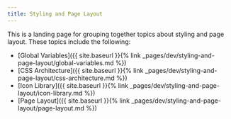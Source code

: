 ```yaml
---
title: Styling and Page Layout
---
```


This is a landing page for grouping together topics about styling and page layout. These topics include the following:

- [Global Variables]({{ site.baseurl }}{% link _pages/dev/styling-and-page-layout/global-variables.md %})
- [CSS Architecture]({{ site.baseurl }}{% link _pages/dev/styling-and-page-layout/css-architecture.md %})
- [Icon Library]({{ site.baseurl }}{% link _pages/dev/styling-and-page-layout/icon-library.md %})
- [Page Layout]({{ site.baseurl }}{% link _pages/dev/styling-and-page-layout/page-layout.md %})